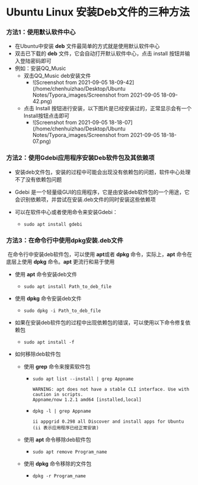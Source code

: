# Ubuntu Linux 安装Deb文件的三种方法

### 方法1：使用默认软件中心
- 在Ubuntu中安装 **deb** 文件最简单的方式就是使用默认软件中心
- 双击已下载的 **deb** 文件，它会自动打开默认软件中心，点击 install 按钮并输入登陆密码即可 
- 例如：安装QQ_Music
  - 双击QQ_Music deb安装文件
    - ![Screenshot from 2021-09-05 18-09-42](/home/chenhuizhao/Desktop/Ubuntu Notes/Typora_images/Screenshot from 2021-09-05 18-09-42.png)
  - 点击 Install 按钮进行安装，以下图片是已经安装过的，正常显示会有一个Install按钮点击即可
    - ![Screenshot from 2021-09-05 18-18-07](/home/chenhuizhao/Desktop/Ubuntu Notes/Typora_images/Screenshot from 2021-09-05 18-18-07.png)

### 方法2：使用Gdebi应用程序安装Deb软件包及其依赖项

- 安装deb文件包，安装的过程中可能会出现没有依赖包的问题，软件中心处理不了没有依赖包问题

- Gdebi 是一个轻量级GUI的应用程序，它是由安装deb软件包的一个用途，它会识别依赖项，并尝试在安装.deb文件的同时安装这些依赖项

- 可以在软件中心或者使用命令来安装Gdebi：

  - ``````
    sudo apt install gdebi
    ``````

### 方法3：在命令行中使用dpkg安装.deb文件

​		在命令行中安装deb软件包，可以使用 **apt**或者 **dpkg** 命令，实际上，**apt** 命令在底层上使用 **dpkg** 命令。**apt** 更流行和易于使用

- 使用 **apt** 命令安装deb文件

  - ```
    sudo apt install Path_to_deb_file
    ```

- 使用 **dpkg** 命令安装deb文件

  - ```
    sudo dpkg -i Path_to_deb_file
    ```

- 如果在安装deb软件包的过程中出现依赖包的错误，可以使用以下命令修复依赖包

  - ```
    sudo apt install -f
    ```

- 如何移除deb软件包
  - 使用 **grep** 命令来搜索软件包

    - ```
      sudo apt list --install | grep Appname
      
      WARNING: apt does not have a stable CLI interface. Use with caution in scripts.
      Appname/now 1.2.1 amd64 [installed,local]
      ```
    - ```
      dpkg -l | grep Appname
      
      ii appgrid 0.298 all Discover and install apps for Ubuntu (ii 表示应用程序已经正常安装)
      ```
  - 使用 **apt** 命令移除deb软件包
  
    - ```
      sudo apt remove Program_name
      ```
  
  - 使用 **dpkg** 命令移除的文件包
  
    - ```
      dpkg -r Program_name
      ```

